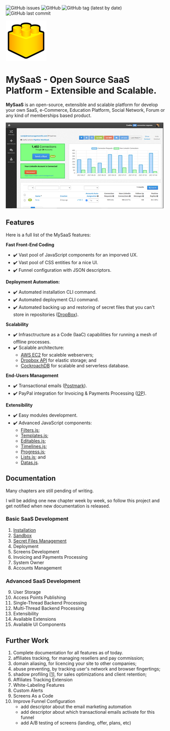 ![GitHub issues](https://img.shields.io/github/issues/leandrosardi/my.saas) ![GitHub](https://img.shields.io/github/license/leandrosardi/my.saas) ![GitHub tag (latest by date)](https://img.shields.io/github/v/tag/leandrosardi/my.saas) ![GitHub last commit](https://img.shields.io/github/last-commit/leandrosardi/my.saas)

![logo](./public/core/images/logo.png)

# MySaaS - Open Source SaaS Platform - Extensible and Scalable.  

**MySaaS** is an open-source, extensible and scalable platform for develop your own SaaS, e-Commerce, Education Platform, Social Network, Forum or any kind of memberships based product.

![Example of What Can You Create with My.SaaS](./docu/thumbnails/dashboard.png)

## Features

Here is a full list of the MySaaS features:

**Fast Front-End Coding**

- :heavy_check_mark: Vast pool of JavaScript components for an imporved UX.
- :heavy_check_mark: Vast pool of CSS entities for a nice UI.
- :heavy_check_mark: Funnel configuration with JSON descriptors.

**Deployment Automation:**

- :heavy_check_mark: Automated installation CLI command.
- :heavy_check_mark: Automated deployment CLI command.
- :heavy_check_mark: Automated backing up and restoring of secret files that you can't store in repositories  ([DropBox](https://www.dropbox.com)).

**Scalability**

- :heavy_check_mark: Infrasctructure as a Code (IaaC) capabilities for running a mesh of offline processes.
- :heavy_check_mark: Scalable architecture: 
	- [AWS EC2](https://aws.amazon.com/ec2/) for scaleble webservers;
	- [Dropbox API](https://aws.amazon.com/ebs/) for elastic storage; and 
	- [CockroachDB](https://www.cockroachlabs.com/) for scalable and serverless database.

**End-Users Management**

- :heavy_check_mark: Transactional emails ([Postmark](https://postmarkapp.com/)).
- :heavy_check_mark: PayPal integration for Invoicing & Payments Processing ([I2P](https://github.com/leandrosardi/i2p)).

**Extensibility**

- :heavy_check_mark: Easy modules development.
- :heavy_check_mark: Advanced JavaScript components:
	- [Filters.js](https://github.com/leandrosardi/filtersjs);
	- [Templates.js](https://github.com/leandrosardi/templatesjs); 
	- [Editables.js](https://github.com/leandrosardi/editablesjs); 
	- [Timelines.js](https://github.com/leandrosardi/templatesjs); 
	- [Progress.js](https://github.com/leandrosardi/progressjs);
	- [Lists.js](https://github.com/leandrosardi/listsjs); and
	- [Datas.js](https://github.com/leandrosardi/datasjs).

## Documentation

Many chapters are still pending of writing.

I will be adding one new chapter week by week, so follow this project and get notified when new documentation is released.

### Basic SaaS Development

01. [Installation](/.docu/01.installation.md)
02. [Sandbox](/.docu/02.sandbox.md)
03. [Secret Files Management](/.docu/03.secret-files-management.md)
04. Deployment
05. Screens Development
06. Invoicing and Payments Processing
07. System Owner
08. Accounts Management

### Advanced SaaS Development

09. User Storage
10. Access Points Publishing
11. Single-Thread Backend Processing
12. Multi-Thread Backend Processing
13. Extensibility
14. Available Extensions
15. Available UI Components

## Further Work

01. Complete documentation for all features as of today.
02. affiliates tracking, for managing resellers and pay commission;
03. domain aliasing, for licencing your site to other companies;
04. abuse preventing, by tracking user's network and browser fingertings;
05. shadow profiling [[1](https://en.wikipedia.org/wiki/Shadow_profile)], for sales optimizations and client retention;
06. Affiliates Tracking Extension
07. White-Labeling Features
08. Custom Alerts
09. Screens As a Code
10. Improve Funnel Configuration
	- add descriptor about the email marketing automation
	- add descriptor about which transactional emails activate for this funnel
	- add A/B testing of screens (landing, offer, plans, etc)
